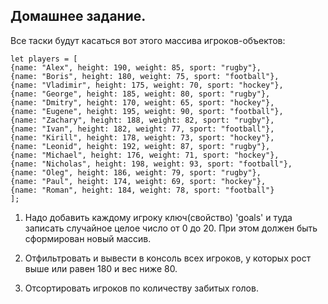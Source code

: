 ## Домашнее задание.
Все таски будут касаться вот этого массива игроков-объектов:

```
let players = [
{name: "Alex", height: 190, weight: 85, sport: "rugby"},
{name: "Boris", height: 180, weight: 75, sport: "football"},
{name: "Vladimir", height: 175, weight: 70, sport: "hockey"},
{name: "George", height: 185, weight: 80, sport: "rugby"},
{name: "Dmitry", height: 170, weight: 65, sport: "hockey"},
{name: "Eugene", height: 195, weight: 90, sport: "football"},
{name: "Zachary", height: 188, weight: 82, sport: "rugby"},
{name: "Ivan", height: 182, weight: 77, sport: "football"},
{name: "Kirill", height: 178, weight: 73, sport: "hockey"},
{name: "Leonid", height: 192, weight: 87, sport: "rugby"},
{name: "Michael", height: 176, weight: 71, sport: "hockey"},
{name: "Nicholas", height: 198, weight: 93, sport: "football"},
{name: "Oleg", height: 186, weight: 79, sport: "rugby"},
{name: "Paul", height: 174, weight: 69, sport: "hockey"},
{name: "Roman", height: 184, weight: 78, sport: "football"}
];
```
1. Надо добавить каждому игроку ключ(свойство) 'goals' и туда записать случайное целое число от 0 до 20.
При этом должен быть сформирован новый массив.

2. Отфильтровать и вывести в консоль всех игроков, у которых рост выше или равен 180 и вес ниже 80.

3. Отсортировать игроков по количеству забитых голов.
